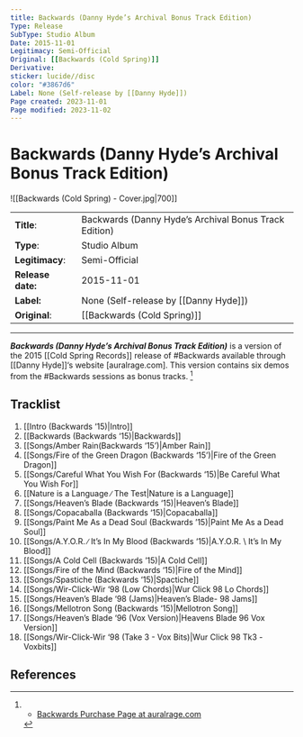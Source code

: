 ```yaml
---
title: Backwards (Danny Hyde’s Archival Bonus Track Edition)
Type: Release  
SubType: Studio Album
Date: 2015-11-01
Legitimacy: Semi-Official
Original: [[Backwards (Cold Spring)]]
Derivative: 
sticker: lucide//disc
color: "#3867d6"
Label: None (Self-release by [[Danny Hyde]])
Page created: 2023-11-01
Page modified: 2023-11-02
---
```


# Backwards (Danny Hyde’s Archival Bonus Track Edition)

![[Backwards (Cold Spring) - Cover.jpg|700]]

|  |  |
| --- | --- |
| __Title__: | Backwards (Danny Hyde’s Archival Bonus Track Edition) |
| __Type__: | Studio Album |
| __Legitimacy__: | Semi-Official |
| __Release date:__ | 2015-11-01 |
| __Label:__ | None (Self-release by [[Danny Hyde]]) |
| __Original__: | [[Backwards (Cold Spring)]] |

---

*__Backwards (Danny Hyde’s Archival Bonus Track Edition)__* is a version of the 2015 [[Cold Spring Records]] release of #Backwards available through [[Danny Hyde]]‘s website [auralrage.com]. This version contains six demos from the #Backwards sessions as bonus tracks. [^1]

## Tracklist
1. [[Intro (Backwards ‘15)|Intro]]
2. [[Backwards (Backwards ‘15)|Backwards]]
3. [[Songs/Amber Rain(Backwards ‘15’)|Amber Rain]]
4. [[Songs/Fire of the Green Dragon (Backwards ‘15’)|Fire of the Green Dragon]]
5. [[Songs/Careful What You Wish For (Backwards ‘15)|Be Careful What You Wish For]]
6. [[Nature is a Language ∕ The Test|Nature is a Language]]
7. [[Songs/Heaven’s Blade (Backwards ‘15)|Heaven’s Blade]]
8. [[Songs/Copacaballa (Backwards ‘15)|Copacaballa]]
9. [[Songs/Paint Me As a Dead Soul (Backwards ’15)|Paint Me As a Dead Soul]]
10. [[Songs/A.Y.O.R. ∕ It’s In My Blood (Backwards ‘15)|A.Y.O.R. \ It’s In My Blood]]
11. [[Songs/A Cold Cell (Backwards ’15)|A Cold Cell]]
12. [[Songs/Fire of the Mind (Backwards ‘15)|Fire of the Mind]]
13. [[Songs/Spastiche (Backwards ‘15)|Spactiche]]
14. [[Songs/Wir-Click-Wir ‘98 (Low Chords)|Wur Click 98 Lo Chords]]
15. [[Songs/Heaven’s Blade ‘98 (Jams)|Heaven’s Blade- 98 Jams]]
16. [[Songs/Mellotron Song (Backwards ‘15)|Mellotron Song]]
17. [[Songs/Heaven’s Blade ‘96 (Vox Version)|Heavens Blade 96 Vox Version]]
18. [[Songs/Wir-Click-Wir ‘98 (Take 3 - Vox Bits)|Wur Click 98 Tk3 -Voxbits]]

## References
[^1]: - [Backwards Purchase Page at auralrage.com](https://www.auralrage.com/Backwards%20offer.htm)
